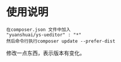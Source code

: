 # 使用说明
```
在composer.json 文件中加入
"yuanshuai/ys-ueditor" : "*"
然后命令行执行composer update --prefer-dist
```
修改一点东西，表示版本有变化。


